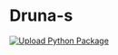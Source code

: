 # Druna-s
[![Upload Python Package](https://github.com/mariavarg/Druna-s/actions/workflows/python-publish.yml/badge.svg)](https://github.com/mariavarg/Druna-s/actions/workflows/python-publish.yml)
